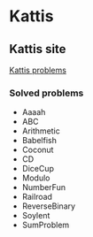 # Kattis

## Kattis site
[Kattis problems](https://open.kattis.com/problems)

### Solved problems
- Aaaah
- ABC
- Arithmetic
- Babelfish
- Coconut
- CD
- DiceCup
- Modulo
- NumberFun
- Railroad
- ReverseBinary
- Soylent
- SumProblem
